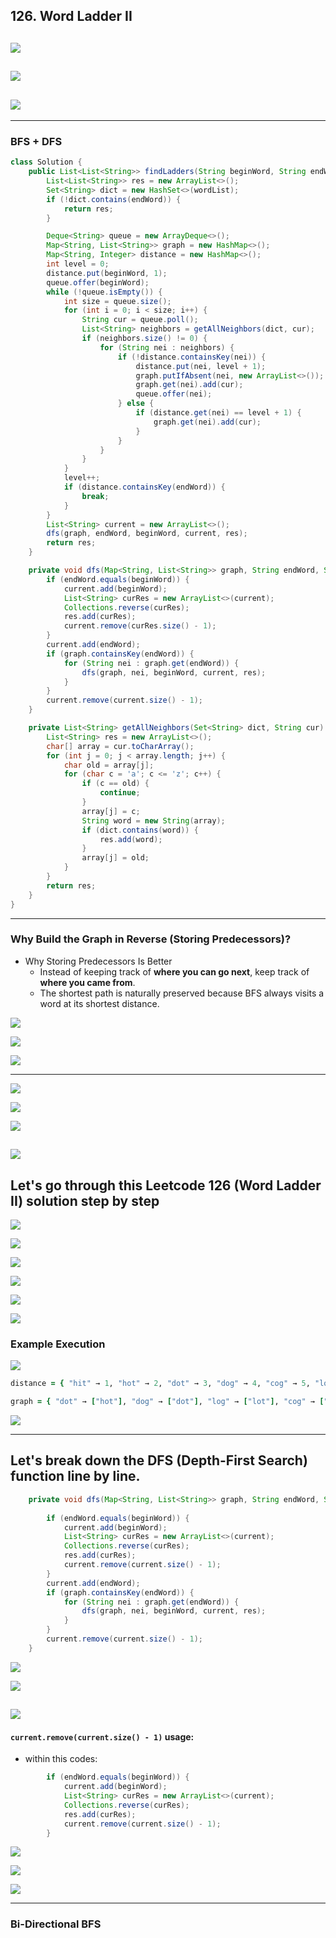 ## 126. Word Ladder II
![](img/2023-01-02-10-52-03.png)
---
![](img/2023-01-02-10-55-07.png)
---
![](img/2023-01-02-10-59-01.png)
---



---
### BFS + DFS

```java
class Solution {
    public List<List<String>> findLadders(String beginWord, String endWord, List<String> wordList) {
        List<List<String>> res = new ArrayList<>();
        Set<String> dict = new HashSet<>(wordList);
        if (!dict.contains(endWord)) {
            return res;
        }

        Deque<String> queue = new ArrayDeque<>();
        Map<String, List<String>> graph = new HashMap<>();
        Map<String, Integer> distance = new HashMap<>();
        int level = 0;
        distance.put(beginWord, 1);
        queue.offer(beginWord);
        while (!queue.isEmpty()) {
            int size = queue.size();
            for (int i = 0; i < size; i++) {
                String cur = queue.poll();
                List<String> neighbors = getAllNeighbors(dict, cur);
                if (neighbors.size() != 0) {
                    for (String nei : neighbors) {
                        if (!distance.containsKey(nei)) {
                            distance.put(nei, level + 1);
                            graph.putIfAbsent(nei, new ArrayList<>());
                            graph.get(nei).add(cur);
                            queue.offer(nei);
                        } else {
                            if (distance.get(nei) == level + 1) {
                                graph.get(nei).add(cur);
                            }
                        }
                    }
                }
            }
            level++;
            if (distance.containsKey(endWord)) {
                break;
            }
        }
        List<String> current = new ArrayList<>();
        dfs(graph, endWord, beginWord, current, res);
        return res;
    }

    private void dfs(Map<String, List<String>> graph, String endWord, String beginWord, List<String> current, List<List<String>> res) {
        if (endWord.equals(beginWord)) {
            current.add(beginWord);
            List<String> curRes = new ArrayList<>(current);
            Collections.reverse(curRes);
            res.add(curRes);
            current.remove(curRes.size() - 1);
        }
        current.add(endWord);
        if (graph.containsKey(endWord)) {
            for (String nei : graph.get(endWord)) {
                dfs(graph, nei, beginWord, current, res);
            }
        }
        current.remove(current.size() - 1);
    }

    private List<String> getAllNeighbors(Set<String> dict, String cur) {
        List<String> res = new ArrayList<>();
        char[] array = cur.toCharArray();
        for (int j = 0; j < array.length; j++) {
            char old = array[j];
            for (char c = 'a'; c <= 'z'; c++) {
                if (c == old) {
                    continue;
                }
                array[j] = c;
                String word = new String(array);
                if (dict.contains(word)) {
                    res.add(word);
                }
                array[j] = old;
            }
        }
        return res;
    }
}
```
---

### Why Build the Graph in Reverse (Storing Predecessors)?

- Why Storing Predecessors Is Better
  - Instead of keeping track of **where you can go next**, keep track of **where you came from**.
  - The shortest path is naturally preserved because BFS always visits a word at its shortest distance.

![](img/2025-02-09-23-03-57.png)

![](img/2025-02-09-23-04-51.png)

![](img/2025-02-09-23-05-06.png)

---

![](img/2025-02-09-23-45-10.png)

![](img/2025-02-09-23-45-34.png)

![](img/2025-02-09-23-46-11.png)



![](img/2025-02-09-23-46-36.png)
---

## Let's go through this Leetcode 126 (Word Ladder II) solution step by step

![](img/2025-02-10-09-45-03.png)

![](img/2025-02-10-09-45-40.png)

![](img/2025-02-10-09-46-53.png)

![](img/2025-02-10-09-47-10.png)

![](img/2025-02-10-09-47-37.png)

![](img/2025-02-10-09-47-54.png)


### Example Execution

![](img/2025-02-10-09-48-57.png)

```ruby
distance = { "hit" → 1, "hot" → 2, "dot" → 3, "dog" → 4, "cog" → 5, "lot" → 3, "log" → 4 }

graph = { "dot" → ["hot"], "dog" → ["dot"], "log" → ["lot"], "cog" → ["dog", "log"], "lot" → ["hot"] }
```


![](img/2025-02-10-09-50-01.png)



---
## Let's break down the DFS (Depth-First Search) function line by line.

```java
    private void dfs(Map<String, List<String>> graph, String endWord, String beginWord, List<String> current, 
                                                                                        List<List<String>> res) {
        if (endWord.equals(beginWord)) {
            current.add(beginWord);
            List<String> curRes = new ArrayList<>(current);
            Collections.reverse(curRes);
            res.add(curRes);
            current.remove(current.size() - 1);
        }
        current.add(endWord);
        if (graph.containsKey(endWord)) {
            for (String nei : graph.get(endWord)) {
                dfs(graph, nei, beginWord, current, res);
            }
        }
        current.remove(current.size() - 1);
    }
```

![](img/2025-02-10-09-51-50.png)

![](img/2025-02-10-09-52-06.png)

![](img/2025-02-10-09-52-21.png)
---

#### `current.remove(current.size() - 1)` usage:

- within this codes:

```java
        if (endWord.equals(beginWord)) {
            current.add(beginWord);
            List<String> curRes = new ArrayList<>(current);
            Collections.reverse(curRes);
            res.add(curRes);
            current.remove(current.size() - 1);
        }
```

![](img/2025-02-10-09-55-07.png)

![](img/2025-02-10-09-56-30.png)

![](img/2025-02-10-09-57-12.png)

---
### Bi-Directional BFS
